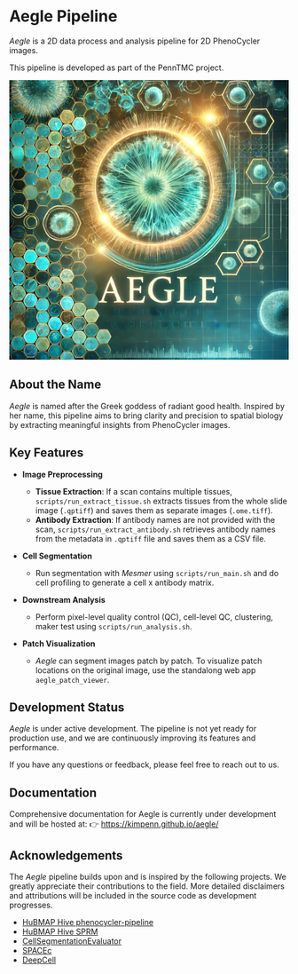 # Aegle Pipeline

*Aegle* is a 2D data process and analysis pipeline for 2D PhenoCycler images. 

This pipeline is developed as part of the PennTMC project.  

![](aegle_icon.png)
## About the Name  

*Aegle* is named after the Greek goddess of radiant good health. Inspired by her name, this pipeline aims to bring clarity and precision to spatial biology by extracting meaningful insights from PhenoCycler images.  


## Key Features  

- **Image Preprocessing**  
  - **Tissue Extraction**: If a scan contains multiple tissues, `scripts/run_extract_tissue.sh` extracts tissues from the whole slide image (`.qptiff`) and saves them as separate images (`.ome.tiff`).  
  - **Antibody Extraction**: If antibody names are not provided with the scan, `scripts/run_extract_antibody.sh` retrieves antibody names from the metadata in `.qptiff` file and saves them as a CSV file.  

- **Cell Segmentation**  
  - Run segmentation with *Mesmer* using `scripts/run_main.sh` and do cell profiling to generate a cell x antibody matrix.

- **Downstream Analysis**  
  - Perform pixel-level quality control (QC), cell-level QC, clustering, maker test using `scripts/run_analysis.sh`.  

- **Patch Visualization**  
  - *Aegle* can segment images patch by patch. To visualize patch locations on the original image, use the standalong web app `aegle_patch_viewer`.  

## Development Status  

*Aegle* is under active development. The pipeline is not yet ready for production use, and we are continuously improving its features and performance.  

If you have any questions or feedback, please feel free to reach out to us.  

## Documentation
Comprehensive documentation for Aegle is currently under development and will be hosted at:
👉 https://kimpenn.github.io/aegle/

## Acknowledgements  

The *Aegle* pipeline builds upon and is inspired by the following projects. We greatly appreciate their contributions to the field. More detailed disclaimers and attributions will be included in the source code as development progresses.  

- [HuBMAP Hive phenocycler-pipeline](https://github.com/hubmapconsortium/phenocycler-pipeline)
- [HuBMAP Hive SPRM](https://github.com/hubmapconsortium/sprm)
- [CellSegmentationEvaluator](https://github.com/murphygroup/CellSegmentationEvaluator)
- [SPACEc](https://github.com/yuqiyuqitan/SPACEc)
- [DeepCell](https://github.com/vanvalenlab/deepcell-tf)

